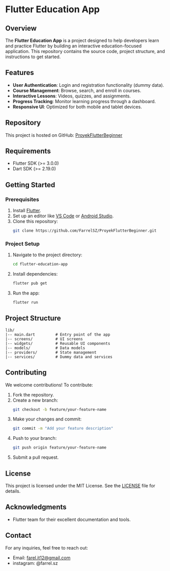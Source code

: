 # Flutter Education App

## Overview
The **Flutter Education App** is a project designed to help developers learn and practice Flutter by building an interactive education-focused application. This repository contains the source code, project structure, and instructions to get started.

## Features
- **User Authentication**: Login and registration functionality (dummy data).
- **Course Management**: Browse, search, and enroll in courses.
- **Interactive Lessons**: Videos, quizzes, and assignments.
- **Progress Tracking**: Monitor learning progress through a dashboard.
- **Responsive UI**: Optimized for both mobile and tablet devices.

## Repository
This project is hosted on GitHub: [ProyekFlutterBeginner](https://github.com/FarrelSZ/ProyekFlutterBeginner.git)

## Requirements
- Flutter SDK (>= 3.0.0)
- Dart SDK (>= 2.19.0)

## Getting Started

### Prerequisites
1. Install [Flutter](https://flutter.dev/docs/get-started/install).
2. Set up an editor like [VS Code](https://code.visualstudio.com/) or [Android Studio](https://developer.android.com/studio).
3. Clone this repository:
   ```bash
   git clone https://github.com/FarrelSZ/ProyekFlutterBeginner.git
   ```

### Project Setup
1. Navigate to the project directory:
   ```bash
   cd flutter-education-app
   ```
2. Install dependencies:
   ```bash
   flutter pub get
   ```
3. Run the app:
   ```bash
   flutter run
   ```

## Project Structure
```plaintext
lib/
|-- main.dart         # Entry point of the app
|-- screens/          # UI screens
|-- widgets/          # Reusable UI components
|-- models/           # Data models
|-- providers/        # State management
|-- services/         # Dummy data and services
```

## Contributing
We welcome contributions! To contribute:
1. Fork the repository.
2. Create a new branch:
   ```bash
   git checkout -b feature/your-feature-name
   ```
3. Make your changes and commit:
   ```bash
   git commit -m "Add your feature description"
   ```
4. Push to your branch:
   ```bash
   git push origin feature/your-feature-name
   ```
5. Submit a pull request.

## License
This project is licensed under the MIT License. See the [LICENSE](LICENSE) file for details.

## Acknowledgments
- Flutter team for their excellent documentation and tools.

## Contact
For any inquiries, feel free to reach out:
- Email: farel.it12@gmail.com
- instagram: @farrel.sz

